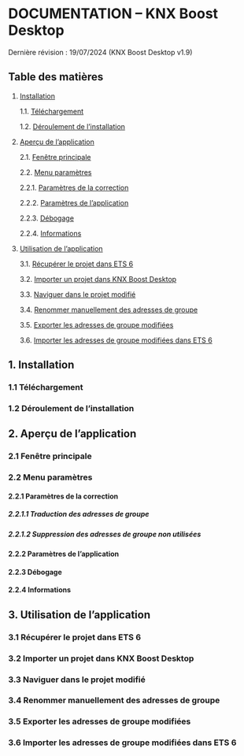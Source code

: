 # DOCUMENTATION – KNX Boost Desktop

Dernière révision : 19/07/2024 (KNX Boost Desktop v1.9)

## Table des matières
1. [Installation](#installation)

    1.1. [Téléchargement](#téléchargement)

    1.2. [Déroulement de l’installation](#déroulement-de-linstallation)

2. [Aperçu de l’application](#aperçu-de-lapplication)

    2.1. [Fenêtre principale](#fenêtre-principale)

    2.2. [Menu paramètres](#menu-paramètres)

      2.2.1. [Paramètres de la correction](#paramètres-de-la-correction)

      2.2.2. [Paramètres de l’application](#paramètres-de-lapplication)

      2.2.3. [Débogage](#débogage)

      2.2.4. [Informations](#informations)

3. [Utilisation de l’application](#utilisation-de-lapplication)

    3.1. [Récupérer le projet dans ETS 6](#récupérer-le-projet-dans-ets-6)

    3.2. [Importer un projet dans KNX Boost Desktop](#importer-un-projet-dans-knx-boost-desktop)

    3.3. [Naviguer dans le projet modifié](#naviguer-dans-le-projet-modifié)

    3.4. [Renommer manuellement des adresses de groupe](#renommer-manuellement-des-adresses-de-groupe)

    3.5. [Exporter les adresses de groupe modifiées](#exporter-les-adresses-de-groupe-modifiées)

    3.6. [Importer les adresses de groupe modifiées dans ETS 6](#importer-les-adresses-de-groupe-modifiées-dans-ets-6)

## 1. Installation
### 1.1 Téléchargement
### 1.2 Déroulement de l’installation

## 2. Aperçu de l’application
### 2.1 Fenêtre principale
### 2.2 Menu paramètres
#### 2.2.1 Paramètres de la correction
##### 2.2.1.1 Traduction des adresses de groupe
##### 2.2.1.2 Suppression des adresses de groupe non utilisées
#### 2.2.2 Paramètres de l’application
#### 2.2.3 Débogage
#### 2.2.4 Informations

## 3. Utilisation de l’application
### 3.1 Récupérer le projet dans ETS 6
### 3.2 Importer un projet dans KNX Boost Desktop
### 3.3 Naviguer dans le projet modifié
### 3.4 Renommer manuellement des adresses de groupe
### 3.5 Exporter les adresses de groupe modifiées
### 3.6 Importer les adresses de groupe modifiées dans ETS 6
